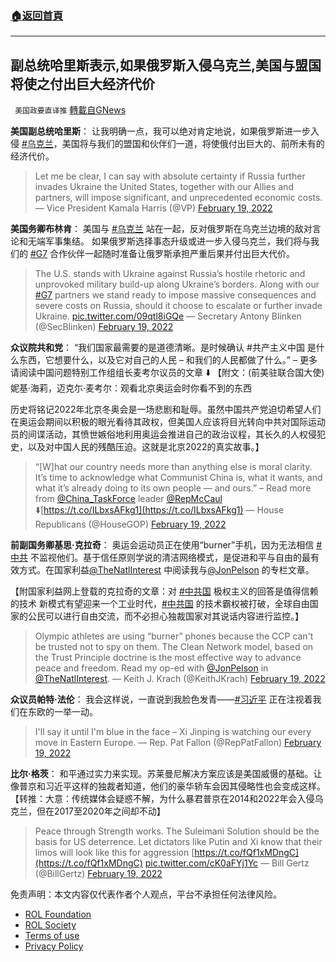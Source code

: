 ###  [:house:返回首頁](https://github.com/ourhimalayas/txt)
---


## 副总统哈里斯表示,如果俄罗斯入侵乌克兰,美国与盟国将使之付出巨大经济代价
` 美国政要直译推` [轉載自GNews](https://gnews.org/zh-hans/2033867/)

**美国副总统哈里斯**： 让我明确一点，我可以绝对肯定地说，如果俄罗斯进一步入侵 [#乌克兰](https://twitter.com/hashtag/乌克兰?src=hashtag_click)，美国将与我们的盟国和伙伴们一道，将使俄付出巨大的、前所未有的经济代价。



> Let me be clear, I can say with absolute certainty if Russia further invades Ukraine the United States, together with our Allies and partners, will impose significant, and unprecedented economic costs.
> — Vice President Kamala Harris (@VP) [February 19, 2022](https://twitter.com/VP/status/1495000963886682113?ref_src=twsrc%5Etfw)



**美国务卿布林肯**： 美国与 [#乌克兰](https://twitter.com/hashtag/乌克兰?src=hashtag_click) 站在一起，反对俄罗斯在乌克兰边境的敌对言论和无端军事集结。 如果俄罗斯选择事态升级或进一步入侵乌克兰，我们将与我们的 [#G7](https://twitter.com/hashtag/G7?src=hashtag_click) 合作伙伴一起随时准备让俄罗斯承担严重后果并付出巨大代价。



> The U.S. stands with Ukraine against Russia’s hostile rhetoric and unprovoked military build-up along Ukraine’s borders. Along with our [#G7](https://twitter.com/hashtag/G7?src=hash&amp;ref_src=twsrc%5Etfw) partners we stand ready to impose massive consequences and severe costs on Russia, should it choose to escalate or further invade Ukraine. [pic.twitter.com/09qtl8iGQe](https://t.co/09qtl8iGQe)
> — Secretary Antony Blinken (@SecBlinken) [February 19, 2022](https://twitter.com/SecBlinken/status/1495050150540107783?ref_src=twsrc%5Etfw)



**众议院共和党**：
“我们国家最需要的是道德清晰。是时候确认 #共产主义中国 是什么东西，它想要什么，以及它对自己的人民 – 和我们的人民都做了什么。” – 更多请阅读中国问题特别工作组组长麦考尔议员的文章 ⬇️
【附文：(前美驻联合国大使) 妮基·海莉，迈克尓·麦考尔：观看北京奥运会时你看不到的东西

历史将铭记2022年北京冬奥会是一场悲剧和耻辱。虽然中国共产党迫切希望人们在奥运会期间以积极的眼光看待其政权，但美国人应该将目光转向中共对国际运动员的间谍活动，其愤世嫉俗地利用奥运会推进自己的政治议程，其长久的人权侵犯史，以及对中国人民的残酷压迫。这就是北京2022的真实故事。】



> “[W]hat our country needs more than anything else is moral clarity. It’s time to acknowledge what Communist China is, what it wants, and what it’s already doing to its own people — and ours.” – Read more from [@China\_TaskForce](https://twitter.com/China_TaskForce?ref_src=twsrc%5Etfw) leader [@RepMcCaul](https://twitter.com/RepMcCaul?ref_src=twsrc%5Etfw) ⬇️[https://t.co/ILbxsAFkg1](https://t.co/ILbxsAFkg1)
> — House Republicans (@HouseGOP) [February 19, 2022](https://twitter.com/HouseGOP/status/1495015811618000901?ref_src=twsrc%5Etfw)



**前副国务卿基思·克拉奇**： 奥运会运动员正在使用“burner”手机，因为无法相信 [#中共](https://twitter.com/hashtag/中共?src=hashtag_click) 不监视他们。基于信任原则学说的清洁网络模式，是促进和平与自由的最有效方式。在国家利益[@TheNatlInterest](https://twitter.com/TheNatlInterest) 中阅读我与[@JonPelson](https://twitter.com/JonPelson) 的专栏文章。

【附国家利益网上登载的克拉奇的文章：对 [#中共国](https://twitter.com/hashtag/中共国?src=hashtag_click) 极权主义的回答是值得信赖的技术 新模式有望迎来一个工业时代，[#中共国](https://twitter.com/hashtag/中共国?src=hashtag_click) 的技术霸权被打破，全球自由国家的公民可以进行自由交流，而不必担心独裁国家对其说话内容进行监控。】



> Olympic athletes are using “burner” phones because the CCP can't be trusted not to spy on them. The Clean Network model, based on the Trust Principle doctrine is the most effective way to advance peace and freedom. Read my op-ed with [@JonPelson](https://twitter.com/JonPelson?ref_src=twsrc%5Etfw) in [@TheNatlInterest](https://twitter.com/TheNatlInterest?ref_src=twsrc%5Etfw).
> — Keith J. Krach (@KeithJKrach) [February 19, 2022](https://twitter.com/KeithJKrach/status/1495054315991420929?ref_src=twsrc%5Etfw)



**众议员帕特·法伦**： 我会这样说，一直说到我脸色发青——[#习近平](https://twitter.com/hashtag/习近平?src=hashtag_click) 正在注视着我们在东欧的一举一动。



> I'll say it until I'm blue in the face – Xi Jinping is watching our every move in Eastern Europe.
> — Rep. Pat Fallon (@RepPatFallon) [February 19, 2022](https://twitter.com/RepPatFallon/status/1495048275610591237?ref_src=twsrc%5Etfw)



**比尔·格茨**： 和平通过实力来实现。苏莱曼尼解决方案应该是美国威慑的基础。让像普京和习近平这样的独裁者知道，他们的豪华轿车会因其侵略性也会变成这样。 【转推：大意：传统媒体会疑惑不解，为什么暴君普京在2014和2022年会入侵乌克兰，但在2017至2020年之间却不动】



> Peace through Strength works. The Suleimani Solution should be the basis for US deterrence. Let dictators like Putin and Xi know that their limos will look like this for aggression [https://t.co/fQf1xMDngC](https://t.co/fQf1xMDngC) [pic.twitter.com/cK0aFYj1Yc](https://t.co/cK0aFYj1Yc)
> — Bill Gertz (@BillGertz) [February 19, 2022](https://twitter.com/BillGertz/status/1494851055066050565?ref_src=twsrc%5Etfw)



 

免责声明：本文内容仅代表作者个人观点，平台不承担任何法律风险。

- [ROL Foundation](https://rolfoundation.org/)
- [ROL Society](https://rolsociety.org/)
- [Terms of use](https://gnews.org/terms-of-use-3/)
- [Privacy Policy](https://gnews.org/privacy-policy/)
